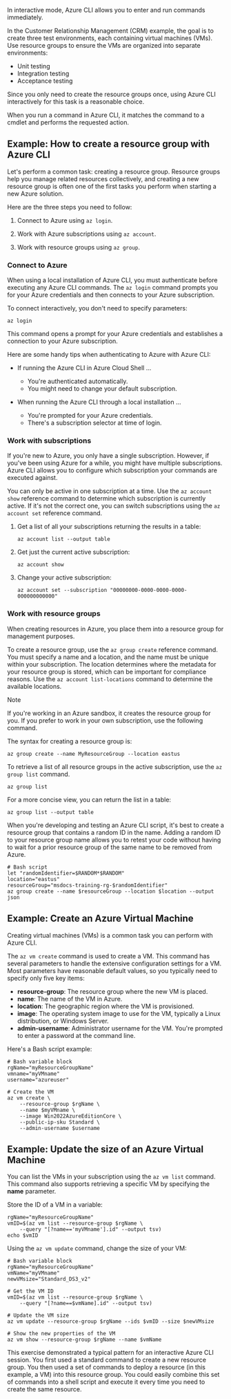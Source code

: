 <!-- markdownlint-disable MD041 -->

In interactive mode, Azure CLI allows you to enter and run commands immediately.

In the Customer Relationship Management (CRM) example, the goal is to create three test
environments, each containing virtual machines (VMs). Use resource groups to ensure the VMs are
organized into separate environments:

- Unit testing
- Integration testing
- Acceptance testing

Since you only need to create the resource groups once, using Azure CLI interactively for this task
is a reasonable choice.

When you run a command in Azure CLI, it matches the command to a cmdlet and performs the requested
action.

## Example: How to create a resource group with Azure CLI

Let's perform a common task: creating a resource group. Resource groups help you manage related
resources collectively, and creating a new resource group is often one of the first tasks you
perform when starting a new Azure solution.

Here are the three steps you need to follow:

1. Connect to Azure using `az login`.

1. Work with Azure subscriptions using `az account`.

1. Work with resource groups using `az group`.

### Connect to Azure

When using a local installation of Azure CLI, you must authenticate before executing any
Azure CLI commands. The `az login` command prompts you for your Azure credentials and
then connects to your Azure subscription.

To connect interactively, you don't need to specify parameters:

```azurecli
az login
```

This command opens a prompt for your Azure credentials and establishes a connection to your Azure
subscription.

Here are some handy tips when authenticating to Azure with Azure CLI:

- If running the Azure CLI in Azure Cloud Shell ...
  - You're authenticated automatically.
  - You might need to change your default subscription.

- When running the Azure CLI through a local installation ...
  - You're prompted for your Azure credentials.
  - There's a subscription selector at time of login.

### Work with subscriptions

If you're new to Azure, you only have a single subscription. However, if you've been using Azure for
a while, you might have multiple subscriptions. Azure CLI allows you to configure which
subscription your commands are executed against.

You can only be active in one subscription at a time. Use the `az account show` reference command to determine
which subscription is currently active. If it's not the correct one, you can switch subscriptions
using the `az account set` reference command.

1. Get a list of all your subscriptions returning the results in a table:

   ```azurecli
   az account list --output table
   ```

1. Get just the current active subscription:

   ```azurecli
   az account show
   ```

1. Change your active subscription:

   ```azurecli
   az account set --subscription "00000000-0000-0000-0000-000000000000"
   ```

### Work with resource groups

When creating resources in Azure, you place them into a resource group for management purposes.

To create a resource group, use the `az group create` reference command. You must specify a name and a
location, and the name must be unique within your subscription. The location determines where the
metadata for your resource group is stored, which can be important for compliance reasons. Use the
`az account list-locations` command to determine the available locations.

> [!NOTE]
> If you're working in an Azure sandbox, it creates the resource group for you. If you prefer to
> work in your own subscription, use the following command.

The syntax for creating a resource group is:

```azurecli
az group create --name MyResourceGroup --location eastus
```

To retrieve a list of all resource groups in the active subscription, use the `az group list` command.

```azurecli
az group list
```

For a more concise view, you can return the list in a table:

```azurecli
az group list --output table
```

When you're developing and testing an Azure CLI script, it's best to create a resource group that contains a random ID in the name. Adding a random ID to your resource group name allows you to retest your code without having to wait for a prior resource group of the same name to be removed from Azure.

```azurecli
# Bash script
let "randomIdentifier=$RANDOM*$RANDOM"
location="eastus"
resourceGroup="msdocs-training-rg-$randomIdentifier"
az group create --name $resourceGroup --location $location --output json
```

## Example: Create an Azure Virtual Machine

Creating virtual machines (VMs) is a common task you can perform with Azure CLI.

The `az vm create` command is used to create a VM. This command has several parameters to handle the extensive configuration settings for a VM. Most parameters have reasonable default values, so you typically need to specify only five key items:

- **resource-group**: The resource group where the new VM is placed.
- **name**: The name of the VM in Azure.
- **location**: The geographic region where the VM is provisioned.
- **image**: The operating system image to use for the VM, typically a Linux distribution, or Windows Server.
- **admin-username**: Administrator username for the VM. You're prompted to enter a password at the command line.

Here's a Bash script example:

```azurecli
# Bash variable block
rgName="myResourceGroupName"
vmname="myVMname"
username="azureuser"

# Create the VM
az vm create \
    --resource-group $rgName \
    --name $myVMname \
    --image Win2022AzureEditionCore \
    --public-ip-sku Standard \
    --admin-username $username 
```

## Example: Update the size of an Azure Virtual Machine

You can list the VMs in your subscription using the `az vm list` command. This command also supports retrieving a specific VM by specifying the **name** parameter.

Store the ID of a VM in a variable:

```azurecli
rgName="myResourceGroupName"
vmID=$(az vm list --resource-group $rgName \
    --query "[?name=='myVMname'].id" --output tsv)
echo $vmID
```

Using the `az vm update` command, change the size of your VM:

```azurecli
# Bash variable block
rgName="myResourceGroupName"
vmName="myVMname"
newVMsize="Standard_DS3_v2"

# Get the VM ID
vmID=$(az vm list --resource-group $rgName \
    --query "[?name==$vmName].id" --output tsv)

# Update the VM size
az vm update --resource-group $rgName --ids $vmID --size $newVMsize

# Show the new properties of the VM
az vm show --resource-group $rgName --name $vmName
```

This exercise demonstrated a typical pattern for an interactive Azure CLI session. You first used a standard command to create a new resource group. You then used a set of commands to deploy a resource (in this example, a VM) into this resource group. You could easily combine this set of commands into a shell script and execute it every time you need to create the same resource.
